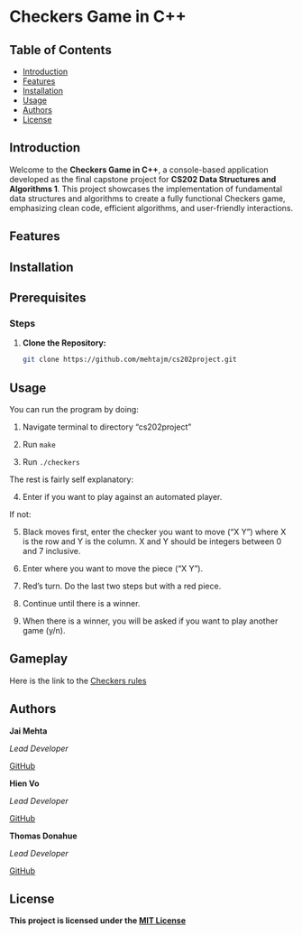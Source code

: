 # Checkers Game in C++

## Table of Contents
- [Introduction](#introduction)
- [Features](#features)
- [Installation](#installation)
- [Usage](#usage)
- [Authors](#authors)
- [License](#license)

## Introduction

Welcome to the **Checkers Game in C++**, a console-based application developed as the final capstone project for **CS202 Data Structures and Algorithms 1**. This project showcases the implementation of fundamental data structures and algorithms to create a fully functional Checkers game, emphasizing clean code, efficient algorithms, and user-friendly interactions.

## Features

## Installation 


## Prerequisites

### Steps
1. **Clone the Repository:**
   ```bash
   git clone https://github.com/mehtajm/cs202project.git
   
## Usage
You can run the program by doing:
1. Navigate terminal to directory “cs202project”

2. Run ```make```


3. Run ```./checkers```

The rest is fairly self explanatory:

4. Enter if you want to play against an automated player. 

If not:

5. Black moves first, enter the checker you want to move (“X Y”) where X is the row and Y is the column. X and Y should be integers between 0 and 7 inclusive.

6. Enter where you want to move the piece (“X Y”).

7. Red’s turn. Do the last two steps but with a red piece. 

8. Continue until there is a winner. 

9. When there is a winner, you will be asked if you want to play another game (y/n).


## Gameplay
Here is the link to the [Checkers rules](https://en.wikipedia.org/wiki/Checkers)

## Authors 

**Jai Mehta**

*Lead Developer*

[GitHub](https://github.com/mehtajm)

**Hien Vo**

*Lead Developer*

[GitHub](https://github.com/HienVo22)

**Thomas Donahue**

*Lead Developer*

[GitHub](https://github.com/ThomasDonahue01)

## License
**This project is licensed under the [MIT License](https://mit-license.org)**



